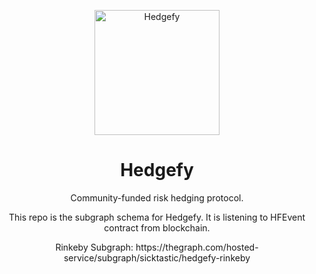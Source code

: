 <p align='center'>
  <img src="https://hedgefy.sfo3.cdn.digitaloceanspaces.com/hedgefy-logo.png" alt="Hedgefy" style="height: 200px; width: 200px" width=200 height=200>
  <h1 align='center'>Hedgefy</h1>
</p>

<p align='center'>Community-funded risk hedging protocol.</p>

<p align='center'>This repo is the subgraph schema for Hedgefy.  It is listening to HFEvent contract from blockchain.</p>

<p align='center'>Rinkeby Subgraph: https://thegraph.com/hosted-service/subgraph/sicktastic/hedgefy-rinkeby</p>
